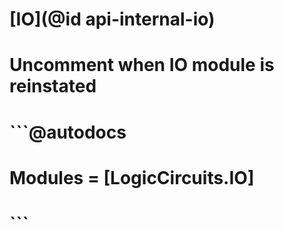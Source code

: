 
# [IO](@id api-internal-io)

# Uncomment when IO module is reinstated
# ```@autodocs
# Modules = [LogicCircuits.IO]
# ```